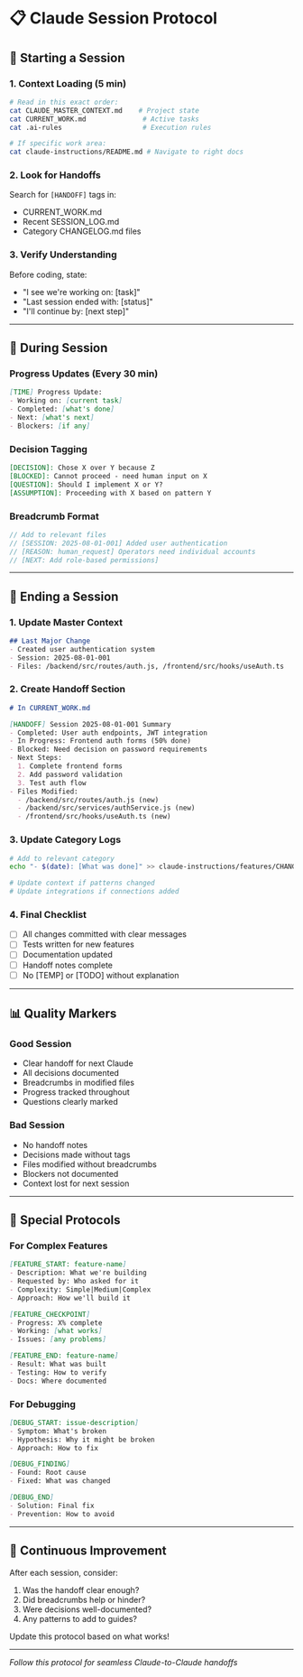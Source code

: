 # 📋 Claude Session Protocol

## 🚀 Starting a Session

### 1. Context Loading (5 min)
```bash
# Read in this exact order:
cat CLAUDE_MASTER_CONTEXT.md    # Project state
cat CURRENT_WORK.md              # Active tasks
cat .ai-rules                    # Execution rules

# If specific work area:
cat claude-instructions/README.md # Navigate to right docs
```

### 2. Look for Handoffs
Search for `[HANDOFF]` tags in:
- CURRENT_WORK.md
- Recent SESSION_LOG.md
- Category CHANGELOG.md files

### 3. Verify Understanding
Before coding, state:
- "I see we're working on: [task]"
- "Last session ended with: [status]"
- "I'll continue by: [next step]"

---

## 🔄 During Session

### Progress Updates (Every 30 min)
```markdown
[TIME] Progress Update:
- Working on: [current task]
- Completed: [what's done]
- Next: [what's next]
- Blockers: [if any]
```

### Decision Tagging
```markdown
[DECISION]: Chose X over Y because Z
[BLOCKED]: Cannot proceed - need human input on X
[QUESTION]: Should I implement X or Y?
[ASSUMPTION]: Proceeding with X based on pattern Y
```

### Breadcrumb Format
```javascript
// Add to relevant files
// [SESSION: 2025-08-01-001] Added user authentication
// [REASON: human_request] Operators need individual accounts
// [NEXT: Add role-based permissions]
```

---

## 🏁 Ending a Session

### 1. Update Master Context
```markdown
## Last Major Change
- Created user authentication system
- Session: 2025-08-01-001
- Files: /backend/src/routes/auth.js, /frontend/src/hooks/useAuth.ts
```

### 2. Create Handoff Section
```markdown
# In CURRENT_WORK.md

[HANDOFF] Session 2025-08-01-001 Summary
- Completed: User auth endpoints, JWT integration
- In Progress: Frontend auth forms (50% done)
- Blocked: Need decision on password requirements
- Next Steps:
  1. Complete frontend forms
  2. Add password validation
  3. Test auth flow
- Files Modified:
  - /backend/src/routes/auth.js (new)
  - /backend/src/services/authService.js (new)
  - /frontend/src/hooks/useAuth.ts (new)
```

### 3. Update Category Logs
```bash
# Add to relevant category
echo "- $(date): [What was done]" >> claude-instructions/features/CHANGELOG.md

# Update context if patterns changed
# Update integrations if connections added
```

### 4. Final Checklist
- [ ] All changes committed with clear messages
- [ ] Tests written for new features
- [ ] Documentation updated
- [ ] Handoff notes complete
- [ ] No [TEMP] or [TODO] without explanation

---

## 📊 Quality Markers

### Good Session
- Clear handoff for next Claude
- All decisions documented
- Breadcrumbs in modified files
- Progress tracked throughout
- Questions clearly marked

### Bad Session  
- No handoff notes
- Decisions made without tags
- Files modified without breadcrumbs
- Blockers not documented
- Context lost for next session

---

## 🎯 Special Protocols

### For Complex Features
```markdown
[FEATURE_START: feature-name]
- Description: What we're building
- Requested by: Who asked for it
- Complexity: Simple|Medium|Complex
- Approach: How we'll build it

[FEATURE_CHECKPOINT]
- Progress: X% complete
- Working: [what works]
- Issues: [any problems]

[FEATURE_END: feature-name]
- Result: What was built
- Testing: How to verify
- Docs: Where documented
```

### For Debugging
```markdown
[DEBUG_START: issue-description]
- Symptom: What's broken
- Hypothesis: Why it might be broken
- Approach: How to fix

[DEBUG_FINDING]
- Found: Root cause
- Fixed: What was changed

[DEBUG_END]
- Solution: Final fix
- Prevention: How to avoid
```

---

## 🔄 Continuous Improvement

After each session, consider:
1. Was the handoff clear enough?
2. Did breadcrumbs help or hinder?
3. Were decisions well-documented?
4. Any patterns to add to guides?

Update this protocol based on what works!

---
*Follow this protocol for seamless Claude-to-Claude handoffs*